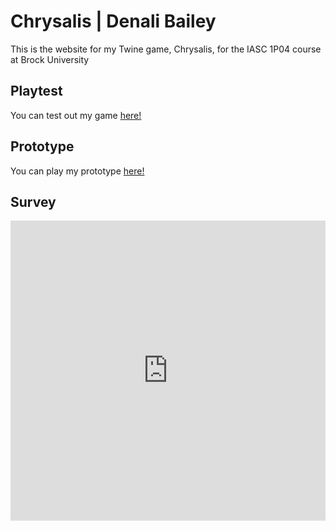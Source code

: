 # Chrysalis | Denali Bailey

This is the website for my Twine game, Chrysalis, for the IASC 1P04 course at Brock University

## Playtest

You can test out my game [here!](Chrysalis_Main.html)

## Prototype

You can play my prototype [here!](Prototypes/Chrysalis.html)

## Survey
<iframe width="640px" height= "480px" src= "https://forms.office.com/Pages/ResponsePage.aspx?id=FRGudvwe8kqlNuKyRDrxoCeO9L-JHApHrFVkoA3ngWBUNUpWUkpVRDYySVBURUlSWklIUUhMVjFLQi4u&embed=true" frameborder= "0" marginwidth= "0" marginheight= "0" style= "border: none; max-width:100%; max-height:100vh" allowfullscreen webkitallowfullscreen mozallowfullscreen msallowfullscreen> </iframe>
